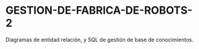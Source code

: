 # GESTION-DE-FABRICA-DE-ROBOTS-2
Diagramas de entidad relación, y SQL de gestión de base de conocimientos. 
